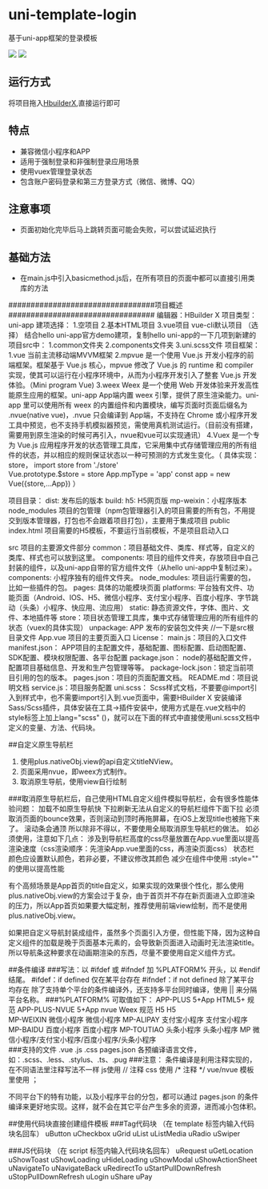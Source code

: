 # uni-template-login
基于uni-app框架的登录模板

![](https://img-cdn-qiniu.dcloud.net.cn/7E6B79E2-B469-4CF3-8F4D-7502E72C4CB8.png?imageView2/0/w/375)
![](https://img-cdn-qiniu.dcloud.net.cn/659AE293-95F8-46E1-AC1F-D62FE3B080DB.png?imageView2/0/w/375)

## 运行方式
将项目拖入[HbuilderX](http://www.dcloud.io/hbuilderx.html),直接运行即可

## 特点
* 兼容微信小程序和APP
* 适用于强制登录和非强制登录应用场景
* 使用vuex管理登录状态
* 包含账户密码登录和第三方登录方式（微信、微博、QQ）

## 注意事项
* 页面初始化完毕后马上跳转页面可能会失败，可以尝试延迟执行

## 基础方法
* 在main.js中引入basicmethod.js后，在所有项目的页面中都可以直接引用类库的方法

#################################项目概述#################################
编辑器：HBuilder X
项目类型：uni-app
建项选择：
	1.空项目
	2.基本HTML项目
	3.vue项目     vue-cli默认项目   （选择）
结合hello uni-app官方demo建项，复制hello uni-app的一下几项到新建的项目src中：
	1.common文件夹 
	2.components文件夹
	3.uni.scss文件
项目框架：
	1.vue    当前主流移动端MVVM框架
	2.mpvue  是一个使用 Vue.js 开发小程序的前端框架。框架基于 Vue.js 核心，mpvue 修改了 Vue.js 的 runtime 和 compiler 实现，使其可以运行在小程序环境中，从而为小程序开发引入了整套 Vue.js 开发体验。（Mini program Vue)
	3.weex  Weex 是一个使用 Web 开发体验来开发高性能原生应用的框架。uni-app App端内置 weex 引擎，提供了原生渲染能力。uni-app 里可以使用所有 weex 的内置组件和内置模块，编写页面时页面后缀名为 .nvue(native vue)，.nvue 只会编译到 App端，不支持在 Chrome 或小程序开发工具中预览，也不支持手机模拟器预览，需使用真机测试运行。（目前没有搭建，需要用到原生渲染的时候可再引入，nvue和vue可以实现通讯）
	4.Vuex 是一个专为 Vue.js 应用程序开发的状态管理工具库，它采用集中式存储管理应用的所有组件的状态，并以相应的规则保证状态以一种可预测的方式发生变化。（
	具体实现：store，
		import store from './store'   
		Vue.prototype.$store = store
		App.mpType = 'app'
		const app = new Vue({store,...App})
	 ）

项目目录：
dist: 	发布后的版本
	build:
		h5:	H5网页版
		mp-weixin：小程序版本
node_modules	项目的包管理（npm包管理器引入的项目需要的所有包，不用提交到版本管理器，打包也不会跟着项目打包），主要用于集成项目
public
	index.html    项目需要的H5模板，不要运行当前模板，不是项目启动入口

src	项目的主要源文件部分
	common：项目基础文件、类库、样式等，自定义的类库、样式也可以放到这里。
	components: 项目的组件文件夹，存放项目中自己封装的组件，以及uni-app自带的官方组件文件（从hello uni-app中复制过来）。
	components: 小程序独有的组件文件夹。
	node_modules: 项目运行需要的包，比如一些插件的包。
	pages: 具体的功能模块页面
	platforms: 平台独有文件、功能页面（Android、IOS、H5、微信小程序、支付宝小程序、百度小程序、字节跳动（头条）小程序、快应用、流应用）
	static: 静态资源文件，字体、图片、文件、本地插件等
	store：项目状态管理工具库，集中式存储管理应用的所有组件的状态（vuex的具体实现）
	unpackage: APP 发布的安装包文件夹
	//一下是src根目录文件
	App.vue 项目的主要页面入口
	License：
	main.js：项目的入口文件
	manifest.json： APP项目的主配置文件，基础配置、图标配置、启动图配置、SDK配置、模块权限配置、各平台配置
	package.json： node的基础配置文件，配置项目基础信息、开发和生产包管理等等。
	package-lock.json：锁定当前项目引用的包的版本。
	pages.json：项目的页面配置文档。
	README.md：项目说明文档
	service.js：项目服务配置
	uni.scss： Scss样式文档，不要要@import引入到样式中，也不需要import引入到.vue页面中，需要HBuilder X 安装编译Sass/Scss插件，具体安装在工具->插件安装中，使用方式是在.vue文档中的style标签上加上lang="scss" (<style lang="scss"></style>)，就可以在下面的样式中直接使用uni.scss文档中定义的变量、方法、代码块。
		
##自定义原生导航栏
1. 使用plus.nativeObj.view的api自定义titleNView。
2. 页面采用nvue，即weex方式制作。
3. 取消原生导航，使用view自行绘制

###取消原生导航栏后，自己使用HTML自定义组件模拟导航栏，会有很多性能体验问题：
加载不如原生导航快
下拉刷新无法从自定义的导航栏组件下面下拉
必须取消页面的bounce效果，否则滚动到顶时再拖屏幕，在iOS上发现title也被拖下来了。
滚动条会通顶
所以除非不得以，不要使用全局取消原生导航栏的做法。
如必须使用，注意如下几点：
涉及到导航栏高度的css尽量放置在App.vue里面以提高渲染速度（css渲染顺序：先渲染App.vue里面的css，再渲染页面css）
状态栏颜色应设置默认颜色，若非必要，不建议修改其颜色
减少在组件中使用 :style="" 的使用以提高性能

有个高频场景是App首页的title自定义，如果实现的效果很个性化，那么使用plus.nativeObj.view的方案会过于复杂，由于首页并不存在新页面进入立即渲染的压力，所以App首页如果要大幅定制，推荐使用前端view绘制，而不是使用plus.nativeObj.view。

如果把自定义导航封装成组件，虽然多个页面引入方便，但性能下降，因为这种自定义组件的加载是晚于页面基本元素的，会导致新页面进入动画时无法渲染title。所以导航条这种要求在动画期渲染的东西，尽量不要使用自定义组件方式。

##条件编译
###写法：以 #ifdef 或 #ifndef 加 %PLATFORM% 开头，以 #endif 结尾。
#ifdef：if defined 仅在某平台存在
#ifndef：if not defined 除了某平台均存在
除了支持单个平台的条件编译外，还支持多平台同时编译，使用 || 来分隔平台名称。
###%PLATFORM% 可取值如下：
	APP-PLUS	5+App			HTML5+ 规范
	APP-PLUS-NVUE	5+App nvue	Weex 规范
	H5	H5	
	MP-WEIXIN	微信小程序		微信小程序
	MP-ALIPAY	支付宝小程序		支付宝小程序
	MP-BAIDU	百度小程序		百度小程序
	MP-TOUTIAO	头条小程序		头条小程序
	MP	微信小程序/支付宝小程序/百度小程序/头条小程序	
###支持的文件
	.vue
	.js
	.css
	pages.json
	各预编译语言文件，如：.scss、.less、.stylus、.ts、.pug
###注意： 条件编译是利用注释实现的，在不同语法里注释写法不一样
	js使用 // 注释
	css 使用 /* 注释 */
	vue/nvue 模板里使用 <!-- 注释 -->；
	
不同平台下的特有功能，以及小程序平台的分包，都可以通过 pages.json 的条件编译来更好地实现。这样，就不会在其它平台产生多余的资源，进而减小包体积。

##使用代码块直接创建组件模板
###Tag代码块   （在 template 标签内输入代码块名回车）
	uButton
	uCheckbox
	uGrid
	uList
	uListMedia
	uRadio
	uSwiper

###JS代码块		（在 script 标签内输入代码块名回车）
	uRequest
	uGetLocation
	uShowToast
	uShowLoading
	uHideLoading
	uShowModal
	uShowActionSheet
	uNavigateTo
	uNavigateBack
	uRedirectTo
	uStartPullDownRefresh
	uStopPullDownRefresh
	uLogin
	uShare
	uPay
